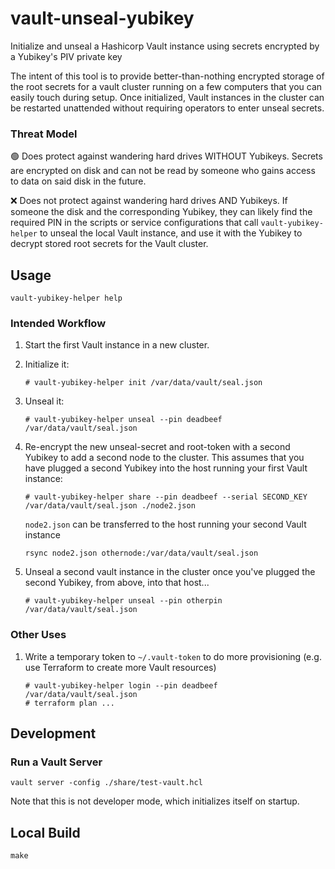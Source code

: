 vault-unseal-yubikey
====================

Initialize and unseal a Hashicorp Vault instance using secrets encrypted by a Yubikey's PIV private key

The intent of this tool is to provide better-than-nothing encrypted storage of the root secrets for a vault cluster running on a few computers that you can easily touch during setup. Once initialized, Vault instances in the cluster can be restarted unattended without requiring operators to enter unseal secrets.

### Threat Model

🟢 Does protect against wandering hard drives WITHOUT Yubikeys. Secrets are encrypted on disk and can not be read by someone who gains access to data on said disk in the future.

❌ Does not protect against wandering hard drives AND Yubikeys. If someone the disk and the corresponding Yubikey, they can likely find the required PIN in the scripts or service configurations that call `vault-yubikey-helper` to unseal the local Vault instance, and use it with the Yubikey to decrypt stored root secrets for the Vault cluster.


## Usage

```
vault-yubikey-helper help
```

### Intended Workflow

1. Start the first Vault instance in a new cluster.
1. Initialize it:

    ```
    # vault-yubikey-helper init /var/data/vault/seal.json
    ```

1. Unseal it:

    ```
    # vault-yubikey-helper unseal --pin deadbeef /var/data/vault/seal.json
    ```

1. Re-encrypt the new unseal-secret and root-token with a second Yubikey to add a second node to the cluster. This assumes that you have plugged a second Yubikey into the host running your first Vault instance:

    ```
    # vault-yubikey-helper share --pin deadbeef --serial SECOND_KEY /var/data/vault/seal.json ./node2.json
    ```

    `node2.json` can be transferred to the host running your second Vault instance

    ```
    rsync node2.json othernode:/var/data/vault/seal.json
    ```

1. Unseal a second vault instance in the cluster once you've plugged the second Yubikey, from above, into that host...

    ```
    # vault-yubikey-helper unseal --pin otherpin /var/data/vault/seal.json
    ```

### Other Uses

1. Write a temporary token to `~/.vault-token` to do more provisioning (e.g. use Terraform to create more Vault resources)
    ```
    # vault-yubikey-helper login --pin deadbeef /var/data/vault/seal.json
    # terraform plan ...
    ```

## Development

### Run a Vault Server

```
vault server -config ./share/test-vault.hcl
```

Note that this is not developer mode, which initializes itself on startup.

## Local Build

```
make
```
